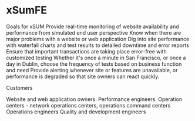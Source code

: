 # xSumFE

Goals for xSUM
Provide real-time monitoring of website availability and performance from simulated end user perspective
Know when there are major problems with a website or web application
Dig into site performance with waterfall charts and test results to detailed downtime and error reports
Ensure that important transactions are taking place error-free with customized testing
Whether it's once a minute in San Francisco, or once a day in Dublin, choose the frequency of tests based on business function and need
Provide alerting whenever site or features are unavailable, or performance is degraded so that site owners can react quickly.


Customers

Website and web application owners.
Performance engineers.
Operation centers - network operations centers, operations command centers
Operations engineers
Quality and development engineers

